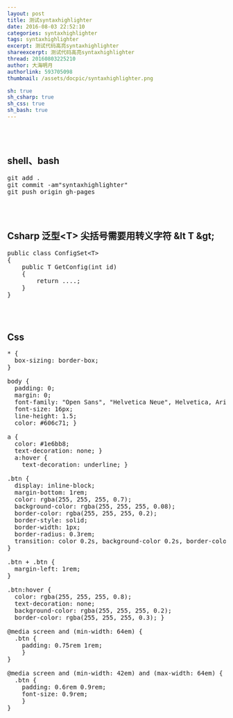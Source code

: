 ```yaml
---
layout: post
title: 测试syntaxhighlighter
date: 2016-08-03 22:52:10
categories: syntaxhighlighter
tags: syntaxhighlighter
excerpt: 测试代码高亮syntaxhighlighter
shareexcerpt: 测试代码高亮syntaxhighlighter
thread: 20160803225210
author: 大海明月
authorlink: 593705098
thumbnail: /assets/docpic/syntaxhighlighter.png

sh: true
sh_csharp: true
sh_css: true
sh_bash: true
---
```


<br><br>

## shell、bash
<pre class="brush: bash; ">
git add .
git commit -am"syntaxhighlighter"
git push origin gh-pages
</pre>


<br><br>
## Csharp 泛型&lt;T&gt; 尖括号需要用转义字符 &amp;lt T &amp;gt;
<pre class="brush: csharp; ">
public class ConfigSet&lt;T&gt;
{
	public T GetConfig(int id)
	{
		return ....;
	}
}
</pre>


<br><br>
## Css 
<pre class="brush: css; ">
* {
  box-sizing: border-box; 
}

body {
  padding: 0;
  margin: 0;
  font-family: "Open Sans", "Helvetica Neue", Helvetica, Arial, sans-serif;
  font-size: 16px;
  line-height: 1.5;
  color: #606c71; }

a {
  color: #1e6bb8;
  text-decoration: none; }
  a:hover {
    text-decoration: underline; }

.btn {
  display: inline-block;
  margin-bottom: 1rem;
  color: rgba(255, 255, 255, 0.7);
  background-color: rgba(255, 255, 255, 0.08);
  border-color: rgba(255, 255, 255, 0.2);
  border-style: solid;
  border-width: 1px;
  border-radius: 0.3rem;
  transition: color 0.2s, background-color 0.2s, border-color 0.2s; 
}

.btn + .btn {
  margin-left: 1rem; 
}

.btn:hover {
  color: rgba(255, 255, 255, 0.8);
  text-decoration: none;
  background-color: rgba(255, 255, 255, 0.2);
  border-color: rgba(255, 255, 255, 0.3); }

@media screen and (min-width: 64em) {
  .btn {
    padding: 0.75rem 1rem; 
    } 
}

@media screen and (min-width: 42em) and (max-width: 64em) {
  .btn {
    padding: 0.6rem 0.9rem;
    font-size: 0.9rem; 
    }
}
</pre>


<br><br> 
